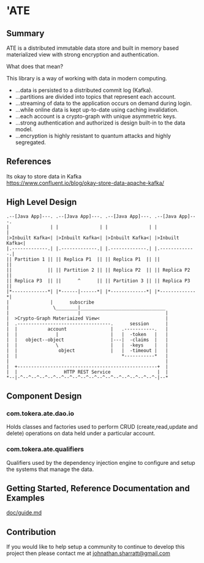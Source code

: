 'ATE
===

## Summary

ATE is a distributed immutable data store and built in memory based materialized
view with strong encryption and authentication.

What does that mean?

This library is a way of working with data in modern computing.
* ...data is persisted to a distributed commit log (Kafka).
* ...partitions are divided into topics that represent each account.
* ...streaming of data to the application occurs on demand during login.
* ...while online data is kept up-to-date using caching invalidation.
* ...each account is a crypto-graph with unique asymmetric keys.
* ...strong authentication and authorized is design built-in to the data model.
* ...encryption is highly resistant to quantum attacks and highly segregated.

## References

Its okay to store data in Kafka  
https://www.confluent.io/blog/okay-store-data-apache-kafka/

## High Level Design

    .--[Java App]---. .--[Java App]---. .--[Java App]---. .--[Java App]---.
    |               | |               | |               | |               |
    |>Inbuilt Kafka<| |>Inbuilt Kafka<| |>Inbuilt Kafka<| |>Inbuilt Kafka<|
    |.-------------.| |.-------------.| |.-------------.| |.-------------.|
    || Partition 1 || || Replica P1  || || Replica P1  || ||             ||
    ||             || || Partition 2 || || Replica P2  || || Replica P2  ||
    || Replica P3  || ||      ^      || || Partition 3 || || Replica P3  ||
    |*-------------*| |*------|------*| |*-------------*| |*-------------*|
    |               |      subscribe
    |                \________|_______________________________
    |                         |                               |
    |  >Crypto-Graph Materiaized View<                        |
    |  .----------------------------------.      session      |
    |  |           account                |   .-----------.   |
    |  |              |                   |   |  -token   |   |
    |  |   object--object                 |---|  -claims  |   |
    |  |              \                   |   |  -keys    |   |
    |  |               object             |   |  -timeout |   |
    |  |                                      *-----------*   |
    |                                                         |
    |  +---------------------------------------------------+  |
    |  |                 HTTP REST Service                 |  |
    *--|-^--^--^--^--^--^--^--^--^--^--^--^--^--^--^--^--^-|--*

## Component Design

### com.tokera.ate.dao.io

Holds classes and factories used to perform CRUD (create,read,update and delete)
operations on data held under a particular account.

### com.tokera.ate.qualifiers

Qualifiers used by the dependency injection engine to configure and setup the
systems that manage the data.

## Getting Started, Reference Documentation and Examples

[doc/guide.md](doc/guide.md)

## Contribution

If you would like to help setup a community to continue to develop this project
then please contact me at [johnathan.sharratt@gmail.com](johnathan.sharratt@gmail.com)
